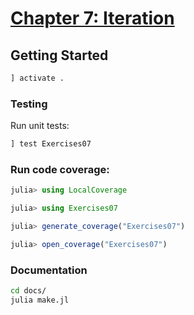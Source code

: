 # [Chapter 7: Iteration](https://benlauwens.github.io/ThinkJulia.jl/latest/book.html#chap07)

## Getting Started

```julia
] activate .
```

### Testing

Run unit tests:

```julia
] test Exercises07
```

### Run code coverage:

```julia
julia> using LocalCoverage

julia> using Exercises07

julia> generate_coverage("Exercises07")

julia> open_coverage("Exercises07")
```

### Documentation

```bash
cd docs/
julia make.jl
```
